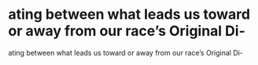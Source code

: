 # ating between what leads us toward or away from our race’s Original Di-

ating between what leads us toward or away from our race’s Original Di-